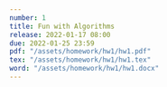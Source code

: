 ```yaml
---
number: 1
title: Fun with Algorithms
release: 2022-01-17 08:00
due: 2022-01-25 23:59
pdf: "/assets/homework/hw1/hw1.pdf"
tex: "/assets/homework/hw1/hw1.tex"
word: "/assets/homework/hw1/hw1.docx"
---
```

